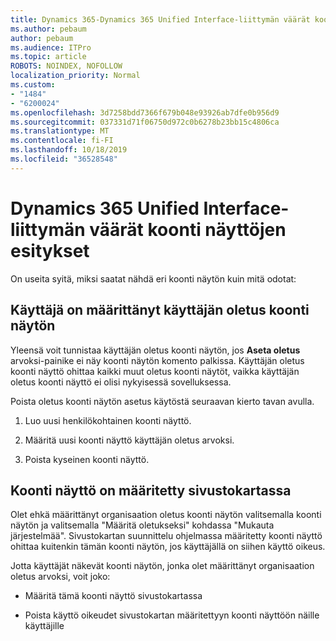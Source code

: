 ```yaml
---
title: Dynamics 365-Dynamics 365 Unified Interface-liittymän väärät koonti näyttöjen esitykset
ms.author: pebaum
author: pebaum
ms.audience: ITPro
ms.topic: article
ROBOTS: NOINDEX, NOFOLLOW
localization_priority: Normal
ms.custom:
- "1484"
- "6200024"
ms.openlocfilehash: 3d7258bdd7366f679b048e93926ab7dfe0b956d9
ms.sourcegitcommit: 037331d71f06750d972c0b6278b23bb15c4806ca
ms.translationtype: MT
ms.contentlocale: fi-FI
ms.lasthandoff: 10/18/2019
ms.locfileid: "36528548"
---
```

# <a name="wrong-dashboard-shows-in-dynamics-365-unified-interface"></a>Dynamics 365 Unified Interface-liittymän väärät koonti näyttöjen esitykset

On useita syitä, miksi saatat nähdä eri koonti näytön kuin mitä odotat:

## <a name="the-user-has-set-a-user-default-dashboard"></a>Käyttäjä on määrittänyt käyttäjän oletus koonti näytön 

Yleensä voit tunnistaa käyttäjän oletus koonti näytön, jos **Aseta oletus** arvoksi-painike ei näy koonti näytön komento palkissa. Käyttäjän oletus koonti näyttö ohittaa kaikki muut oletus koonti näytöt, vaikka käyttäjän oletus koonti näyttö ei olisi nykyisessä sovelluksessa.

Poista oletus koonti näytön asetus käytöstä seuraavan kierto tavan avulla.

1. Luo uusi henkilökohtainen koonti näyttö.

2. Määritä uusi koonti näyttö käyttäjän oletus arvoksi.

3. Poista kyseinen koonti näyttö.

## <a name="the-dashboard-is-set-in-the-sitemap"></a>Koonti näyttö on määritetty sivustokartassa

Olet ehkä määrittänyt organisaation oletus koonti näytön valitsemalla koonti näytön ja valitsemalla "Määritä oletukseksi" kohdassa "Mukauta järjestelmää". Sivustokartan suunnittelu ohjelmassa määritetty koonti näyttö ohittaa kuitenkin tämän koonti näytön, jos käyttäjällä on siihen käyttö oikeus.

Jotta käyttäjät näkevät koonti näytön, jonka olet määrittänyt organisaation oletus arvoksi, voit joko:

* Määritä tämä koonti näyttö sivustokartassa

* Poista käyttö oikeudet sivustokartan määritettyyn koonti näyttöön näille käyttäjille
